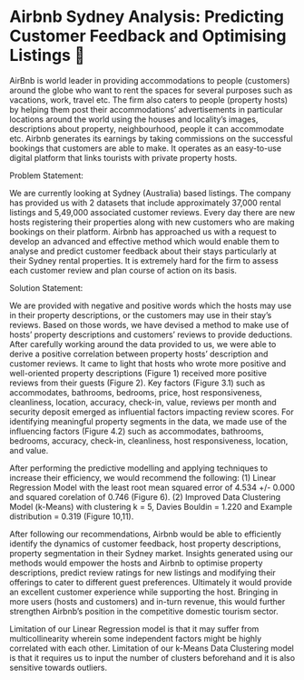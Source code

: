 # Airbnb Sydney Analysis: Predicting Customer Feedback and Optimising Listings 🏡

AirBnb is world leader in providing accommodations to people (customers) around the globe who want to rent the spaces 
for several purposes such as vacations, work, travel etc. The firm also caters to people (property hosts) by helping them 
post their accommodations’ advertisements in particular locations around the world using the houses and locality’s 
images, descriptions about property, neighbourhood, people it can accommodate etc. Airbnb generates its earnings by 
taking commissions on the successful bookings that customers are able to make. It operates as an easy-to-use digital 
platform that links tourists with private property hosts.  

Problem Statement: 

We are currently looking at Sydney (Australia) based listings. The company has provided us with 2 datasets that include 
approximately 37,000 rental listings and 5,49,000 associated customer reviews. Every day there are new hosts 
registering their properties along with new customers who are making bookings on their platform. Airbnb has approached 
us with a request to develop an advanced and effective method which would enable them to analyse and predict 
customer feedback about their stays particularly at their Sydney rental properties. It is extremely hard for the firm to 
assess each customer review and plan course of action on its basis.  

Solution Statement: 

We are provided with negative and positive words which the hosts may use in their property descriptions, or the 
customers may use in their stay’s reviews. Based on those words, we have devised a method to make use of hosts’ 
property descriptions and customers’ reviews to provide deductions. After carefully working around the data provided to 
us, we were able to derive a positive correlation between property hosts’ description and customer reviews. It came to 
light that hosts who wrote more positive and well-oriented property descriptions (Figure 1) received more positive reviews 
from their guests (Figure 2). Key factors (Figure 3.1) such as accommodates, bathrooms, bedrooms, price, host 
responsiveness, cleanliness, location, accuracy, check-in, value, reviews per month and security deposit emerged as 
influential factors impacting review scores. For identifying meaningful property segments in the data, we made use of the 
influencing factors (Figure 4.2) such as accommodates, bathrooms, bedrooms, accuracy, check-in, cleanliness, host 
responsiveness, location, and value. 

After performing the predictive modelling and applying techniques to increase their efficiency, we would recommend the 
following: (1) Linear Regression Model with the least root mean squared error of 4.534 +/- 0.000 and squared corelation 
of 0.746 (Figure 6). (2) Improved Data Clustering Model (k-Means) with clustering k = 5, Davies Bouldin = 1.220 and 
Example distribution = 0.319 (Figure 10,11). 

After following our recommendations, Airbnb would be able to efficiently identify the dynamics of customer feedback, host 
property descriptions, property segmentation in their Sydney market. Insights generated using our methods would 
empower the hosts and Airbnb to optimise property descriptions, predict review ratings for new listings and modifying 
their offerings to cater to different guest preferences. Ultimately it would provide an excellent customer experience while 
supporting the host. Bringing in more users (hosts and customers) and in-turn revenue, this would further strengthen 
Airbnb’s position in the competitive domestic tourism sector. 

Limitation of our Linear Regression model is that it may suffer from multicollinearity wherein some independent factors 
might be highly correlated with each other. Limitation of our k-Means Data Clustering model is that it requires us to input 
the number of clusters beforehand and it is also sensitive towards outliers. 
